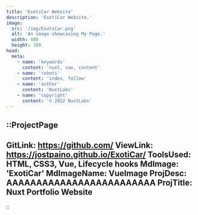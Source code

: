 ```yaml
---
title: 'ExotiCar Website'
description: 'ExotiCar Website.'
image:
  src: '/img/ExotiCar.png'
  alt: 'An image showcasing My Page.'
  width: 400
  height: 300
head:
  meta:
    - name: 'keywords'
      content: 'nuxt, vue, content'
    - name: 'robots'
      content: 'index, follow'
    - name: 'author'
      content: 'NuxtLabs'
    - name: 'copyright'
      content: '© 2022 NuxtLabs'
---
```


::ProjectPage
---
GitLink: https://github.com/
ViewLink: https://jostpaino.github.io/ExotiCar/
ToolsUsed: HTML, CSS3, Vue, Lifecycle hooks
MdImage: 'ExotiCar'
MdImageName: VueImage
ProjDesc: AAAAAAAAAAAAAAAAAAAAAAAAA
ProjTitle: Nuxt Portfolio Website
---

::
